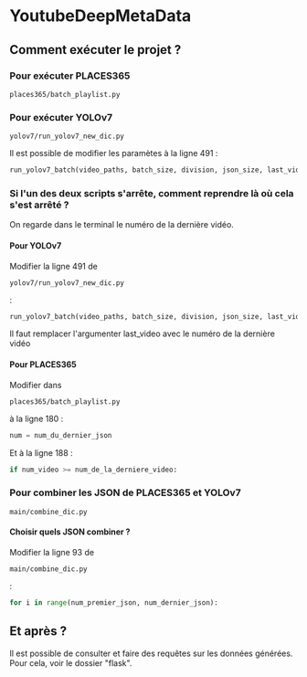 # YoutubeDeepMetaData

## Comment exécuter le projet ?
### Pour exécuter PLACES365
```shell
places365/batch_playlist.py
```

### Pour exécuter YOLOv7
```shell
yolov7/run_yolov7_new_dic.py  
```
Il est possible de modifier les paramètes à la ligne 491 :
```python
run_yolov7_batch(video_paths, batch_size, division, json_size, last_video)
```

### Si l'un des deux scripts s'arrête, comment reprendre là où cela s'est arrêté ?
On regarde dans le terminal le numéro de la dernière vidéo.
#### Pour YOLOv7
Modifier la ligne 491 de 
```shell
yolov7/run_yolov7_new_dic.py  
```
: 
```python
run_yolov7_batch(video_paths, batch_size, division, json_size, last_video) 
```
Il faut remplacer l'argumenter last_video avec le numéro de la dernière vidéo
#### Pour PLACES365
Modifier dans 
```shell
places365/batch_playlist.py
```
à la ligne 180 :
```python
num = num_du_dernier_json 
```  
Et à la ligne 188 :
```python
if num_video >= num_de_la_derniere_video:
```  


### Pour combiner les JSON de PLACES365 et YOLOv7
```shell
main/combine_dic.py  
```
#### Choisir quels JSON combiner ?
Modifier la ligne 93 de 
```shell
main/combine_dic.py  
```
: 
```python
for i in range(num_premier_json, num_dernier_json):
```
## Et après ?

Il est possible de consulter et faire des requêtes sur les données générées. Pour cela, voir le dossier "flask".
